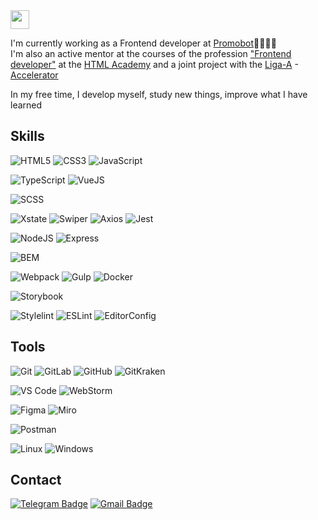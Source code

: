 <img src="https://raw.githubusercontent.com/aemmadi/aemmadi/master/wave.gif" width="30" height="30">

I'm currently working as a Frontend developer at <a href="https://promo-bot.ru/">Promobot</a>👨🏼‍💻🤖<br>
I'm also an active mentor at the courses of the profession <a href="https://htmlacademy.ru/profession/frontender">"Frontend developer"</a> at the <a href="https://htmlacademy.ru">HTML Academy</a> and a joint project with the <a href="https://ligaa.agency/">Liga-A</a> - <a href="https://htmlacademy.ru/blog/academy/gde-nabratsya-opyta-posle-obucheniya">Accelerator</a>

In my free time, I develop myself, study new things, improve what I have learned

## Skills
![HTML5](https://img.shields.io/badge/-HTML-e34f26?style=flat&logo=html5&logoColor=white) ![CSS3](https://img.shields.io/badge/-CSS3-1572b6?style=flat&logo=css3) ![JavaScript](https://img.shields.io/badge/-JavaScript-f7df1e?style=flat&logo=javascript&logoColor=black)

![TypeScript](https://img.shields.io/badge/-TypeScript-3178c6?style=flat&logo=typescript&logoColor=white) ![VueJS](https://img.shields.io/badge/-VueJS-4fc08d?style=flat&logo=vue.js&logoColor=white)

![SCSS](https://img.shields.io/badge/-SCSS-cc6699?style=flat&logo=sass&logoColor=white)  

![Xstate](https://img.shields.io/badge/-Xstate-2c3e50?style=flat&logo=xstate&logoColor=white) ![Swiper](https://img.shields.io/badge/-Swiper-6332F6?style=flat&logo=swiper&logoColor=white) ![Axios](https://img.shields.io/badge/-Axios-5A29E4?style=flat&logo=axios&logoColor=white) ![Jest](https://img.shields.io/badge/-Jest-C21325?style=flat&logo=jest&logoColor=white)

![NodeJS](https://img.shields.io/badge/-NodeJS-339933?style=flat&logo=node.js&logoColor=white) ![Express](https://img.shields.io/badge/-Express-000000?style=flat&logo=express&logoColor=white)  

![BEM](https://img.shields.io/badge/-BEM-000000?style=flat&logo=bem&logoColor=white)  

![Webpack](https://img.shields.io/badge/-Webpack-8dd6f9?style=flat&logo=webpack&logoColor=black) ![Gulp](https://img.shields.io/badge/-Gulp-cf4647?style=flat&logo=gulp&logoColor=white) ![Docker](https://img.shields.io/badge/-Docker-2496ed?style=flat&logo=docker&logoColor=white)

![Storybook](https://img.shields.io/badge/-Storybook-ff4785?style=flat&logo=storybook&logoColor=white)

![Stylelint](https://img.shields.io/badge/-Stylelint-263238?style=flat&logo=stylelint&logoColor=white) ![ESLint](https://img.shields.io/badge/-ESLint-4B32C3?style=flat&logo=eslint&logoColor=white) ![EditorConfig](https://img.shields.io/badge/-EditorConfig-FEFEFE?style=flat&logo=editorconfig&logoColor=black)

## Tools
![Git](https://img.shields.io/badge/-Git-f05032?style=flat&logo=git&logoColor=white) ![GitLab](https://img.shields.io/badge/-GitLab-fca121?style=flat&logo=gitlab&logoColor=white) ![GitHub](https://img.shields.io/badge/-GitHub-181717?style=flat&logo=github&logoColor=white) ![GitKraken](https://img.shields.io/badge/-GitKraken-179287?style=flat&logo=gitkraken&logoColor=white)

![VS Code](https://img.shields.io/badge/-VS%20Code-007acc?style=flat&logo=visual-studio-code&logoColor=white) ![WebStorm](https://img.shields.io/badge/-WebStorm-000000?style=flat&logo=webstorm&logoColor=white)  

![Figma](https://img.shields.io/badge/-Figma-f24e1e?style=flat&logo=figma&logoColor=white) ![Miro](https://img.shields.io/badge/-Miro-050038?style=flat&logo=miro&logoColor=white)

![Postman](https://img.shields.io/badge/-Postman-ff6c37?style=flat&logo=postman&logoColor=white)

![Linux](https://img.shields.io/badge/-Linux-fcc624?style=flat&logo=linux&logoColor=black) ![Windows](https://img.shields.io/badge/-Windows-0078d6?style=flat&logo=windows&logoColor=white)

## Contact
[![Telegram Badge](https://img.shields.io/badge/-Telegram-26a5e4?style=social&logo=telegram&link=https://t.me/nyukalo)](https://t.me/nyukalo)
[![Gmail Badge](https://img.shields.io/badge/-Gmail-ea4335?style=social&logo=Gmail&link=mailto:pavelnyukalo@gmail.com)](mailto:pavelnyukalo@gmail.com)
